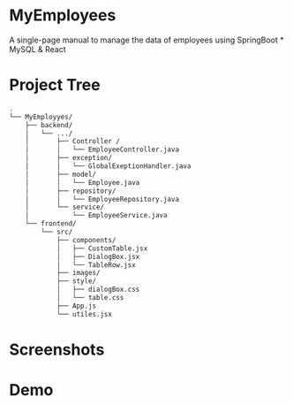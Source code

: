 # MyEmployees

A single-page manual to manage the data of employees using SpringBoot * MySQL & React

# Project Tree
 
```bash
.
└── MyEmployyes/
    ├── backend/
    │   └── .../
    │       ├── Controller /
    │       │   └── EmployeeController.java 
    │       ├── exception/
    │       │   └── GlobalExeptionHandler.java 
    │       ├── model/
    │       │   └── Employee.java 
    │       ├── repository/
    │       │   └── EmployeeRepository.java
    │       └── service/
    │           └── EmployeeService.java
    └── frontend/
        └── src/
            ├── components/
            │   ├── CustomTable.jsx
            │   ├── DialogBox.jsx
            │   └── TableRow.jsx
            ├── images/
            ├── style/
            │   ├── dialogBox.css
            │   └── table.css
            ├── App.js
            └── utiles.jsx
```

# Screenshots

# Demo